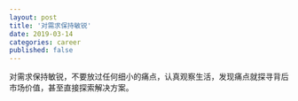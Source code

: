 ```yaml
---
layout: post
title: '对需求保持敏锐'
date: 2019-03-14
categories: career
published: false
---
```



对需求保持敏锐，不要放过任何细小的痛点，认真观察生活，发现痛点就探寻背后市场价值，甚至直接探索解决方案。
